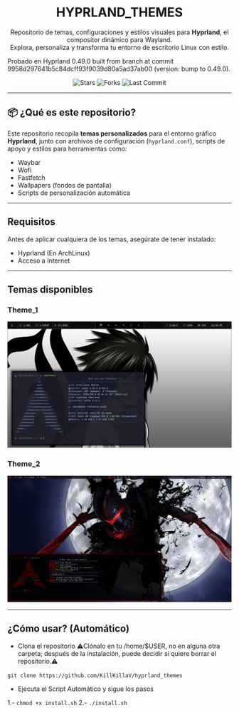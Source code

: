<h1 align="center">HYPRLAND_THEMES</h1>

<p align="center">
  Repositorio de temas, configuraciones y estilos visuales para <strong>Hyprland</strong>, el compositor dinámico para Wayland.<br>
  Explora, personaliza y transforma tu entorno de escritorio Linux con estilo.
  
  Probado en Hyprland 0.49.0 built from branch  at commit 9958d297641b5c84dcff93f9039d80a5ad37ab00  (version: bump to 0.49.0).
</p>

<p align="center">
  <img src="https://img.shields.io/github/stars/KillKillaV/hyprland_themes?style=flat-square" alt="Stars">
  <img src="https://img.shields.io/github/forks/KillKillaV/hyprland_themes?style=flat-square" alt="Forks">
  <img src="https://img.shields.io/github/last-commit/KillKillaV/hyprland_themes?style=flat-square" alt="Last Commit">
</p>


---

## 📦 ¿Qué es este repositorio?

Este repositorio recopila **temas personalizados** para el entorno gráfico **Hyprland**, junto con archivos de configuración (`hyprland.conf`), scripts de apoyo y estilos para herramientas como:

-  Waybar
-  Wofi
-  Fastfetch
-  Wallpapers (fondos de pantalla)
-  Scripts de personalización automática

---

## Requisitos

Antes de aplicar cualquiera de los temas, asegúrate de tener instalado:

- Hyprland (En ArchLinux)
- Acceso a Internet

---

## Temas disponibles

### Theme_1
<p align="center">
  <img src="https://github.com/KillKillaV/hyprland_themes/blob/main/pictures/theme_1.png" width="1000px"/>
</p>

### Theme_2
<p align="center">
  <img src="https://github.com/KillKillaV/hyprland_themes/blob/main/pictures/theme_2.png" width="1000px"/>
</p>

---

## ¿Cómo usar? (Automático)

- Clona el repositorio
⚠️Clónalo en tu /home/$USER, no en alguna otra carpeta; después de la instalación, puede decidir si quiere borrar el repositorio.⚠️


`git clone https://github.com/KillKillaV/hyprland_themes`
- Ejecuta el Script Automático y sigue los pasos

1.- `chmod +x install.sh`
2.- `./install.sh`
